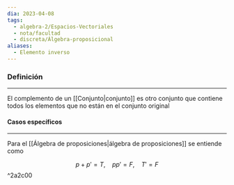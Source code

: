 ```yaml
---
dia: 2023-04-08
tags:
  - algebra-2/Espacios-Vectoriales
  - nota/facultad
  - discreta/Álgebra-proposicional
aliases:
  - Elemento inverso
---
```

### Definición
---
El complemento de un [[Conjunto|conjunto]] es otro conjunto que contiene todos los elementos que no están en el conjunto original

#### Casos específicos
---
Para el [[Álgebra de proposiciones|álgebra de proposiciones]] se entiende como 

$$ p + p' = T, ~~~~ pp' = F, ~~~~ T' = F $$ ^2a2c00
